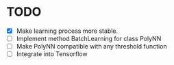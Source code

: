 # TODO
- [x] Make learning process more stable.
- [ ] Implement method BatchLearning for class PolyNN
- [ ] Make PolyNN compatible with any threshold function
- [ ] Integrate into Tensorflow